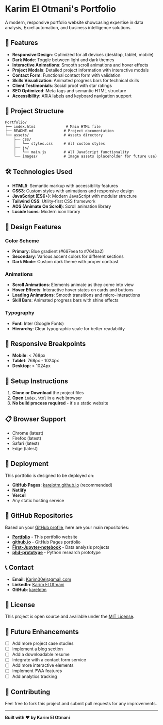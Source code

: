 # Karim El Otmani's Portfolio

A modern, responsive portfolio website showcasing expertise in data analysis, Excel automation, and business intelligence solutions.

## 🚀 Features

- **Responsive Design**: Optimized for all devices (desktop, tablet, mobile)
- **Dark Mode**: Toggle between light and dark themes
- **Interactive Animations**: Smooth scroll animations and hover effects
- **Project Modals**: Detailed project information with interactive modals
- **Contact Form**: Functional contact form with validation
- **Skills Visualization**: Animated progress bars for technical skills
- **Client Testimonials**: Social proof with star ratings
- **SEO Optimized**: Meta tags and semantic HTML structure
- **Accessibility**: ARIA labels and keyboard navigation support

## 📁 Project Structure

```
Portfolio/
├── index.html              # Main HTML file
├── README.md              # Project documentation
└── assets/                # Assets directory
    ├── css/
    │   └── styles.css     # All custom styles
    ├── js/
    │   └── main.js        # All JavaScript functionality
    └── images/            # Image assets (placeholder for future use)
```

## 🛠️ Technologies Used

- **HTML5**: Semantic markup with accessibility features
- **CSS3**: Custom styles with animations and responsive design
- **JavaScript (ES6+)**: Modern JavaScript with modular structure
- **Tailwind CSS**: Utility-first CSS framework
- **AOS (Animate On Scroll)**: Scroll animation library
- **Lucide Icons**: Modern icon library

## 🎨 Design Features

### Color Scheme
- **Primary**: Blue gradient (#667eea to #764ba2)
- **Secondary**: Various accent colors for different sections
- **Dark Mode**: Custom dark theme with proper contrast

### Animations
- **Scroll Animations**: Elements animate as they come into view
- **Hover Effects**: Interactive hover states on cards and buttons
- **Loading Animations**: Smooth transitions and micro-interactions
- **Skill Bars**: Animated progress bars with shine effects

### Typography
- **Font**: Inter (Google Fonts)
- **Hierarchy**: Clear typographic scale for better readability

## 📱 Responsive Breakpoints

- **Mobile**: < 768px
- **Tablet**: 768px - 1024px
- **Desktop**: > 1024px

## 🔧 Setup Instructions

1. **Clone or Download** the project files
2. **Open** `index.html` in a web browser
3. **No build process required** - it's a static website

## 📋 Browser Support

- Chrome (latest)
- Firefox (latest)
- Safari (latest)
- Edge (latest)

## 🚀 Deployment

This portfolio is designed to be deployed on:
- **GitHub Pages**: [karelotm.github.io](https://karelotm.github.io) (recommended)
- **Netlify**
- **Vercel**
- Any static hosting service

## 🚀 GitHub Repositories

Based on your [GitHub profile](https://github.com/karelotm), here are your main repositories:

- **[Portfolio](https://github.com/karelotm/portfolio)** - This portfolio website
- **[github.io](https://github.com/karelotm/github.io)** - GitHub Pages portfolio
- **[First-Jupyter-notebook](https://github.com/karelotm/First-Jupyter-notebook)** - Data analysis projects
- **[phd-prototype](https://github.com/karelotm/phd-prototype)** - Python research prototype

## 📞 Contact

- **Email**: Karim00el@gmail.com
- **LinkedIn**: [Karim El Otmani](https://www.linkedin.com/in/karim-el-otmani-304739160/)
- **GitHub**: [karelotm](https://github.com/karelotm)

## 📄 License

This project is open source and available under the [MIT License](LICENSE).

## 🔄 Future Enhancements

- [ ] Add more project case studies
- [ ] Implement a blog section
- [ ] Add a downloadable resume
- [ ] Integrate with a contact form service
- [ ] Add more interactive elements
- [ ] Implement PWA features
- [ ] Add analytics tracking

## 🤝 Contributing

Feel free to fork this project and submit pull requests for any improvements.

---

**Built with ❤️ by Karim El Otmani**
